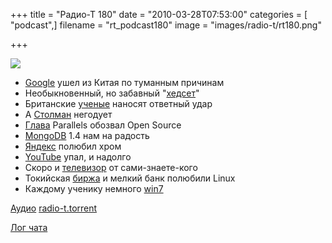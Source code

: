 +++
title = "Радио-Т 180"
date = "2010-03-28T07:53:00"
categories = [ "podcast",]
filename = "rt_podcast180"
image = "images/radio-t/rt180.png"

+++

![](https://radio-t.com/images/radio-t/rt180.png)

- [Google](http://internet.cnews.ru/news/top/index.shtml?2010/03/23/383772) ушел из Китая по туманным причинам
- Необыкновенный, но забавный "[хедсет](http://www.engadget.com/2010/03/25/cell-mate-headset-heads-on/)"
- Британские [ученые](http://www.securitylab.ru/news/392194.php) наносят ответный удар
- А [Столман](http://www.linux.org.ru/news/gnu/4697488) негодует
- [Глава](http://cnews.ru/news/line/index.shtml?2010/03/25/384327) Parallels обозвал Open Source
- [MongoDB](http://www.opennet.ru/opennews/art.shtml?num=25969) 1.4 нам на радость
- [Яндекс](http://techcrunch.com/2010/03/26/yandex-google-chrome/) полюбил хром
- [YouTube](http://internet.cnews.ru/news/top/index.shtml?2010/03/25/384302) упал, и надолго
- Скоро и [телевизор](http://cnews.ru/news/top/index.shtml?2010/03/25/384285) от сами-знаете-кого
- Токийская [биржа](http://www.opennet.ru/opennews/art.shtml?num=25911) и мелкий банк полюбили Linux
- Каждому ученику немного [win7](http://cnews.ru/news/top/index.shtml?2010/03/24/384162)

[Аудио](https://archive.rucast.net/radio-t/media/rt_podcast180.mp3)
[radio-t.torrent](http://www.radio-t.com/torrents/rt_podcast180.mp3.torrent)

[Лог чата](http://chat.radio-t.com/logs/radio-t-180.html)
<audio src="https://archive.rucast.net/radio-t/media/rt_podcast180.mp3" preload="none"></audio>
